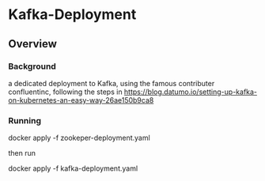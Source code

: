 # Kafka-Deployment
## Overview
### Background
a dedicated deployment to Kafka, using the famous contributer confluentinc, following the steps in https://blog.datumo.io/setting-up-kafka-on-kubernetes-an-easy-way-26ae150b9ca8

### Running 

docker apply -f zookeper-deployment.yaml 

then run 

docker apply -f kafka-deployment.yaml